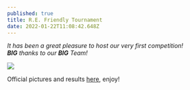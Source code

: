 ```yaml
---
published: true
title: R.E. Friendly Tournament
date: 2022-01-22T11:08:42.648Z
---
```

*It has been a great pleasure to host our very first competition!*\
***BIG** thanks to our **BIG** Team!*

![](/assets/whatsapp-image-2022-01-31-at-4.40.27-pm.jpeg)

Official pictures and results [here](https://www.rhythmicvision.uk/?page=viewEvent&pagePrev=&subPagePrev=&orderByGymnast=name&orderByClient=created&orderBySession=sessionId&orderByCategory=categoryId&orderByStartStop=startTime&orderByBooking=time&orderByRoutine=idWithinSession&orderByResults=rank&filterByClub=&filterByCat=&filterByCarpet=&layout=1&judging=&isVerbose=0&isShowIndex=0&isShowCreatedOn=0&isShowCreated=0&isShowUpdated=0&user=x&isMobile=0&isDesktop=1&isLocked=0&isDebug=0&isLarge=1&style=1&eventCode=RhythmicExcellence2022&clubCode=&sessionId=0&id=0), enjoy!